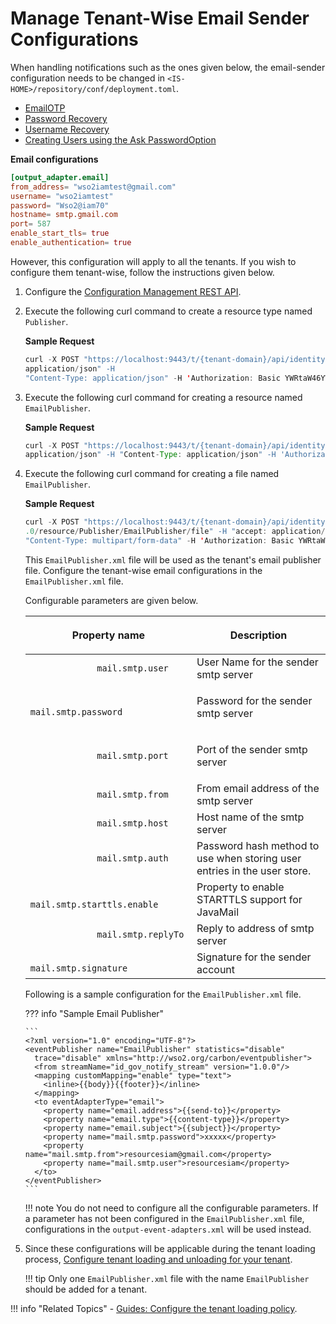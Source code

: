 # Manage Tenant-Wise Email Sender Configurations 

When handling notifications such as the ones given below, the email-sender configuration needs to be changed in `<IS-HOME>/repository/conf/deployment.toml`. 

- [EmailOTP](../../../guides/mfa/2fa-email-otp/)
- [Password Recovery](../../../guides/password-mgt/recover-password/)
- [Username Recovery](../../../guides/identity-lifecycles/recover-username/)
- [Creating Users using the Ask PasswordOption](../../../guides/identity-lifecycles/invitation-workflow/)

**Email configurations**

 ``` toml
 [output_adapter.email]
 from_address= "wso2iamtest@gmail.com"
 username= "wso2iamtest"
 password= "Wso2@iam70"
 hostname= smtp.gmail.com
 port= 587
 enable_start_tls= true
 enable_authentication= true
 ```
 However, this configuration will apply to all the tenants. If you wish to configure them tenant-wise, follow the instructions given below. 
 
1.  Configure the [Configuration Management REST API](../../../apis/use-the-configuration-management-rest-apis/). 
2.  Execute the following curl command to create a resource type named `Publisher`. 

    **Sample Request**
    ``` java 
    curl -X POST "https://localhost:9443/t/{tenant-domain}/api/identity/config-mgt/v1.0/resource-type" -H "accept: 
    application/json" -H 
    "Content-Type: application/json" -H 'Authorization: Basic YWRtaW46YWRtaW4=' -d "{ \"name\": \"Publisher\", \"description\": \"Publisher Configurations\"}"
    ```

3.  Execute the following curl command for creating a resource named `EmailPublisher`. 

    **Sample Request**
    ``` java 
    curl -X POST "https://localhost:9443/t/{tenant-domain}/api/identity/config-mgt/v1.0/resource/Publisher" -H "accept: 
    application/json" -H "Content-Type: application/json" -H 'Authorization: Basic YWRtaW46YWRtaW4=' -d "{ \"name\": \"EmailPublisher\", \"attributes\": [ { \"key\": \"email\", \"value\": \"string\" } ]}"
    ```
	
4.  Execute the following curl command for creating a file named `EmailPublisher`. 

    **Sample Request**
    ``` java 
    curl -X POST "https://localhost:9443/t/{tenant-domain}/api/identity/config-mgt/v1
    .0/resource/Publisher/EmailPublisher/file" -H "accept: application/json" -H 
    "Content-Type: multipart/form-data" -H 'Authorization: Basic YWRtaW46YWRtaW4=' -F "resourceFile=@EmailPublisher.xml;type=text/xml" -F "fileName=EmailPublisher"
    ```
    This `EmailPublisher.xml` file will be used as the tenant's email publisher file. Configure the tenant-wise email configurations in the `EmailPublisher.xml` file.
    
    Configurable parameters are given below. 
    
    <table>
    <thead>
    <tr class="header">
    <th><p>Property name</p></th>
    <th><p>Description</p></th>
    </tr>
    </thead>
    <tbody>
    <tr class="odd">
    <td><code>             mail.smtp.user            </code></td>
    <td>User Name for the sender smtp server</td>
    </tr>
    <tr class="even">
    <td><code>             mail.smtp.password            </code></td>
    <td><p>Password for the sender smtp server</p></td>
    </tr>
    <tr class="odd">
    <td><code>             mail.smtp.port            </code></td>
    <td><p>Port of the sender smtp server</p></td>
    </tr>
    <tr class="even">
    <td><code>             mail.smtp.from            </code></td>
    <td>From email address of the smtp server</td>
    </tr>
    <tr class="odd">
    <td><code>             mail.smtp.host            </code></td>
    <td>Host name of the smtp server</td>
    </tr>
    <tr class="even">
    <td><code>             mail.smtp.auth           </code></td>
    <td>Password hash method to use when storing user entries in the user store.</td>
    </tr>
    <tr class="odd">
    <td><code>             mail.smtp.starttls.enable           </code></td>
    <td>Property to enable STARTTLS support for JavaMail</td>
    </tr>
    <tr class="even">
    <td><code>             mail.smtp.replyTo           </code></td>
    <td>Reply to address of smtp server</td>
    </tr>
    <tr class="odd">
    <td><code>             mail.smtp.signature           </code></td>
    <td>Signature for the sender account</td>
    </tr>
    </tbody>
    </table>
    
    Following is a sample configuration for the `EmailPublisher.xml` file. 
    
    ??? info "Sample Email Publisher"
        
        ```
        <?xml version="1.0" encoding="UTF-8"?>
        <eventPublisher name="EmailPublisher" statistics="disable"
          trace="disable" xmlns="http://wso2.org/carbon/eventpublisher">
          <from streamName="id_gov_notify_stream" version="1.0.0"/>
          <mapping customMapping="enable" type="text">
            <inline>{{body}}{{footer}}</inline>
          </mapping>
          <to eventAdapterType="email">
            <property name="email.address">{{send-to}}</property>
            <property name="email.type">{{content-type}}</property>
            <property name="email.subject">{{subject}}</property>
            <property name="mail.smtp.password">xxxxx</property>
            <property name="mail.smtp.from">resourcesiam@gmail.com</property>
            <property name="mail.smtp.user">resourcesiam</property>
          </to>
        </eventPublisher>
        ``` 
        
    !!! note
        You do not need to configure all the configurable parameters. If a parameter has not been configured in the `EmailPublisher.xml` file, configurations in the `output-event-adapters.xml` will be used instead. 
    
5.	Since these configurations will be applicable during the tenant loading process, [Configure tenant loading and 
unloading for your tenant](../../../guides/tenants/configure-the-tenant-loading-policy). 

    !!! tip
        Only one `EmailPublisher.xml` file with the name `EmailPublisher` should be added for a tenant.

!!! info "Related Topics" 
	-	[Guides: Configure the tenant loading policy](../../../guides/tenants/configure-the-tenant-loading-policy).